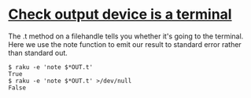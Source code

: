 [1]: https://rosettacode.org/wiki/Check_output_device_is_a_terminal

# [Check output device is a terminal][1]





The .t method on a filehandle tells you whether it's going to the terminal.  Here we use the note function to emit our result to standard error rather than standard out.


```
$ raku -e 'note $*OUT.t'
True
$ raku -e 'note $*OUT.t' >/dev/null
False
```
